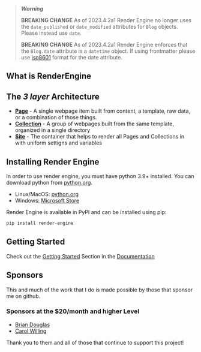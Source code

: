 > ***Warning***
> 
> **BREAKING CHANGE**
> As of 2023.4.2a1 Render Engine no longer uses the `date_published` or `date_modified` attributes for `Blog` objects. Please instead use `date`.
>
> **BREAKING CHANGE**
> As of 2023.4.2a1 Render Engine enforces that the `Blog.date` attribute is a `datetime` object. If using frontmatter please use [iso8601](https://en.wikipedia.org/wiki/ISO_8601) format for the date attribute.

## What is RenderEngine
## The _3 layer_ Architecture 

* **[Page](.github/render_engine/page.html)** - A single webpage item built from content, a template, raw data, or a combination of those things.
* **[Collection](.github/render_engine/collection.html)** - A group of webpages built from the same template, organized in a single directory
* **[Site](.github/render_engine/site.html)** - The container that helps to render all Pages and Collections in with uniform settigns and variables

## Installing Render Engine

In order to use render engine, you must have python 3.9+ installed. You can download python from [python.org](https://python.org).

- Linux/MacOS: [python.org](https://python.org)
- Windows: [Microsoft Store](https://apps.microsoft.com/store/detail/python-311/9NRWMJP3717K)

Render Engine is available in PyPI and can be installed using pip:

```bash
pip install render-engine
```

## Getting Started
Check out the [Getting Started](https://render-engine.readthedocs.io/en/latest/page.md) Section in the [Documentation](https://render-engine.readthedocs.io)

## Sponsors
This and much of the work that I do is made possible by those that sponsor me
on github.

### Sponsors at the $20/month and higher Level
- [Brian Douglas](https://github.com/bdougie)
- [Carol Willing](https://github.com/willingc)

Thank you to them and all of those that continue to support this project!

[Jinja2]: https://jinja.palletsprojects.com/en/latest
[Pendulum]: https://pendulum.eustace.io
[Click]: https://click.palletsprojects.com/en/latest
[more-itertools]: https://more-itertools.readthedocs.io/en/stable/
[markdown2]: https://pypi.org/project/markdown2/

